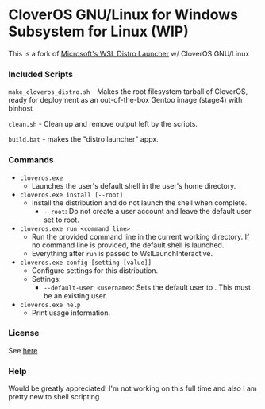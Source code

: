 # CloverOS GNU/Linux for Windows Subsystem for Linux (WIP)

This is a fork of [Microsoft's WSL Distro Launcher](https://github.com/microsoft/WSL-DistroLauncher) w/ CloverOS GNU/Linux

### Included Scripts

`make_cloveros_distro.sh` - Makes the root filesystem tarball of CloverOS, ready for deployment as an out-of-the-box Gentoo image (stage4) with binhost

`clean.sh` - Clean up and remove output left by the scripts.

`build.bat` - makes the "distro launcher" appx.

### Commands

- `cloveros.exe`
  - Launches the user's default shell in the user's home directory.
- `cloveros.exe install [--root]`
  - Install the distribution and do not launch the shell when complete.
    - `--root`: Do not create a user account and leave the default user set to root.
- `cloveros.exe run <command line>`
  - Run the provided command line in the current working directory. If no command line is provided, the default shell is launched.
  - Everything after `run` is passed to WslLaunchInteractive.
- `cloveros.exe config [setting [value]]`
  - Configure settings for this distribution.
  - Settings:
    - `--default-user <username>`: Sets the default user to . This must be an existing user.
- `cloveros.exe help`
  - Print usage information.

### License

See [here](/LICENSE)

### Help

Would be greatly appreciated! I'm not working on this full time and also I am pretty new to shell scripting
